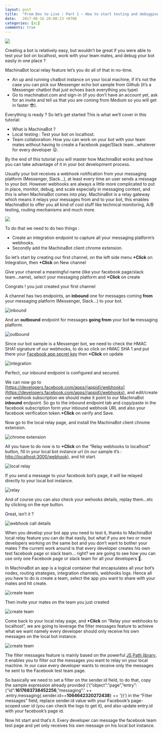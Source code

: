 ```yaml
---
layout: post
title:  "From Dev to Live : Part 1 — How to start testing and debugging your bot locally in one minute  (Hassle-free guarantee)"
date:   2017-06-16 20:00:23 +0700
categories: [ai]
comments: true
---
```


![](/static/img/upload/from-dev-to-live-part-1—how-to-start-testing-and-debugging-your-bot-locally-in-one-minute/cover.png?:center:xl:)

Creating a bot is relatively easy, but wouldn’t be great if you were able to test your bot on localhost, work with your team mates, and debug your bot easily in one place ?

MachinaBot local relay feature let’s you do all of that in no-time.

+ An up and running chatbot instance on your local machine, if it’s not the case you can pick our Messenger echo bot sample from Github (it’s a Messenger chatbot that just echoes back everything you type)
+ Go to machinabot.com and sign-in (if you don’t have an account yet, ask for an invite and tell us that you are coming from Medium so you will get in faster 😎).

Everything is ready ? So let’s get started
This is what we’ll cover in this tutorial:

+ What is MachinaBot ?
+ Local testing : Test your bot on localhost.
+ Team collaboration: How you can work on your bot with your team mates without having to create a Facebook page/Slack team…whatever for every developer 😜.

By the end of this tutorial you will master how MachinaBot works and how you can take advantage of it in your bot development process.

Usually your bot receives a webhook notification from your messaging platform (Messenger, Slack…), at least every time an user sends a message to your bot. However webhooks are always a little more complicated to put in place, monitor, debug, and scale especially in messaging context, and this is when MachinaBot comes into play. MachinaBot is a relay gateway which means it relays your messages from and to your bot, this enables MachinaBot to offer you all kind of cool stuff like technical monitoring, A/B testing, routing mechanisms and much more.

![](/static/img/upload/from-dev-to-live-part-1—how-to-start-testing-and-debugging-your-bot-locally-in-one-minute/overview.gif?:center:l:)

To do that we need to do two things :

+ Create an integration endpoint to capture all your messaging platform’s webhooks.
+ Secondly add the MachinaBot client chrome extension.

So let’s start by creating our first channel, on the left side menu **+Click** on Integration, then **+Click** on New channel

Give your channel a meaningful name (like your facebook page/slack team…name), select your messaging platform and **+Click** on create

Congrats ! you just created your first channel

A channel has two endpoints, an **inbound** one for messages coming **from** your messaging platform (Messenger, Slack…) to your bot.

![inbound](/static/img/upload/from-dev-to-live-part-1—how-to-start-testing-and-debugging-your-bot-locally-in-one-minute/inbound.png?:center:s:)

And an **outbound** endpoint for messages **going from** your bot **to** messaging platform.

![outbound](/static/img/upload/from-dev-to-live-part-1—how-to-start-testing-and-debugging-your-bot-locally-in-one-minute/outbound.png?:center:s:)

Since our bot sample is a Messenger bot, we need to check the HMAC SHA1 signature of our webhooks, to do so click on HMAC SHA 1 and put there your [Facebook app secret key](https://stackoverflow.com/questions/3203649/where-can-i-find-my-facebook-application-id-and-secret-key) then **+Click** on update

![integration](/static/img/upload/from-dev-to-live-part-1—how-to-start-testing-and-debugging-your-bot-locally-in-one-minute/integration.gif)

Perfect, our inbound endpoint is configured and secured.

We can now go to [https://developers.facebook.com/apps/{appid}/webhooks](https://developers.facebook.com/apps/{appid}/webhooks), and edit/create our webhook subscription we should make it point to our MachinaBot **inbound** endpoint. So go to the inbound endpoint tab and copy/paste in the facebook subscription form your inbound webhook URL and also your facebook verification token.**+Click** on verify and Save.

Now go to the local relay page, and install the MachinaBot client chrome extension.

![chrome extension](/static/img/upload/from-dev-to-live-part-1—how-to-start-testing-and-debugging-your-bot-locally-in-one-minute/chrome_extension.gif?:xl:)

All you have to do now is to **+Click** on the “Relay webhooks to localhost” button, fill in your local bot instance url (in our sample it’s : [http://localhost:3000/webhook](http://localhost:3000/webhook)), and hit start.

![local relay](/static/img/upload/from-dev-to-live-part-1—how-to-start-testing-and-debugging-your-bot-locally-in-one-minute/local_server.gif?:xl:)

If you send a message to your facebook bot’s page, it will be relayed directly to your local bot instance.

![relay](/static/img/upload/from-dev-to-live-part-1—how-to-start-testing-and-debugging-your-bot-locally-in-one-minute/relay.gif?:xl:)

And of course you can also check your wehooks details, replay them…etc by clicking on the eye button.

Great, isn’t it ?

![webhook call details](/static/img/upload/from-dev-to-live-part-1—how-to-start-testing-and-debugging-your-bot-locally-in-one-minute/webhook_details.png?:left:s:rspace:)

When you develop your bot app you need to test it, thanks to MachinaBot local relay feature you can do that easily, but what if you are two or more developers working on the same bot and you don’t want to bother your mates ? the current work around is that every developer creates his own test facebook page or slack team… right? we are going to see how you can use only one Facebook page or slack team for all your developers 💪.

In MachinaBot an app is a logical container that encapsulates all your bot’s nodes, routing strategies, integration channels, webhooks logs. Hence all you have to do is create a team, select the app you want to share with your mates and hit create.

![create team](/static/img/upload/from-dev-to-live-part-1—how-to-start-testing-and-debugging-your-bot-locally-in-one-minute/create_team.gif?:xl:)

Then invite your mates on the team you just created

![create team](/static/img/upload/from-dev-to-live-part-1—how-to-start-testing-and-debugging-your-bot-locally-in-one-minute/teams_and_permission.gif?:xl:)



Come back to your local relay page, and **+Click** on “Relay your webhooks to localhost”, we are going to leverage the filter messages feature to achieve what we want namely every developer should only receive his own messages on the local bot instance.

![create team](/static/img/upload/from-dev-to-live-part-1—how-to-start-testing-and-debugging-your-bot-locally-in-one-minute/local_server_2.png?:left:s:rspace:)

The filter messages feature is mainly based on the powerful [JS Path library](https://github.com/dfilatov/jspath), it enables you to filter out the messages you want to relay on your local machine. In our case every developer wants to receive only the messages he sent to the Facebook test team page.

So basically we need to set a filter on the sender.id field, to do that, copy the sample expression already provided (‘{“object”:”page”,”entry”:{“id”:**1617683738452256**,”messaging”:’ ++ .entry.messaging{.sender.id==**1064642320272438**} ++ ‘}}’) in the “Filter messages” field, replace sender.id value with your Facebook’s page-scoped user id (you can check the logs to get it), and also update entry.id with your facebook’s page id.  


Now hit start and that’s it. Every developer can message the facebook team test page and yet only receives his own message on his local bot instance.



